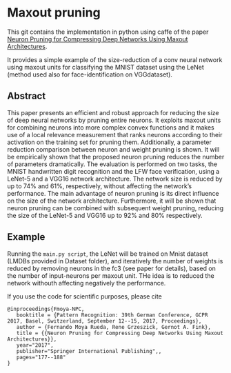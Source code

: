 # Maxout pruning

This git contains the implementation in python using caffe of the paper [Neuron Pruning for Compressing Deep Networks Using Maxout Architectures](https://link.springer.com/chapter/10.1007/978-3-319-66709-6_15).

It provides a simple example of the size-reduction of a conv neural network using maxout units for classifying the MNIST dataset using the LeNet (method used also for face-identification on VGGdataset).

## Abstract

This paper presents an efficient and robust approach for reducing the size of deep neural networks by pruning entire neurons. It exploits maxout units for combining neurons into more complex convex functions and it makes use of a local relevance measurement that ranks neurons according to their activation on the training set for pruning them. Additionally, a parameter reduction comparison between neuron and weight pruning is shown. It will be empirically shown that the proposed neuron pruning reduces the number of parameters dramatically. The evaluation is performed on two tasks, the MNIST handwritten digit recognition and the LFW face verification, using a LeNet-5 and a VGG16 network architecture. The network size is reduced by up to 74% and 61%, respectively, without affecting the network’s performance. The main advantage of neuron pruning is its direct influence on the size of the network architecture. Furthermore, it will be shown that neuron pruning can be combined with subsequent weight pruning, reducing the size of the LeNet-5 and VGG16 up to 92% and 80% respectively.


## Example

Running the `main.py script`, the LeNet will be trained on Mnist dataset (LMDBs provided in Dataset folder), and iteratively the number of weights is reduced by removing neurons in the fc3 (see paper for details), based on the number of input-neurons per maxout unit. THe idea is to reduced the network withouth affecting negatively the performance.


If you use the code for scientific purposes, please cite
```
@inproceedings{Fmoya-NPC,
   booktitle = {Pattern Recognition: 39th German Conference, GCPR 2017, Basel, Switzerland, September 12--15, 2017, Proceedings},
   author = {Fernando Moya Rueda, Rene Grzeszick, Gernot A. Fink},
   title = {{Neuron Pruning for Compressing Deep Networks Using Maxout Architectures}},
   year="2017",
   publisher="Springer International Publishing",,
   pages="177--188"
}
```
